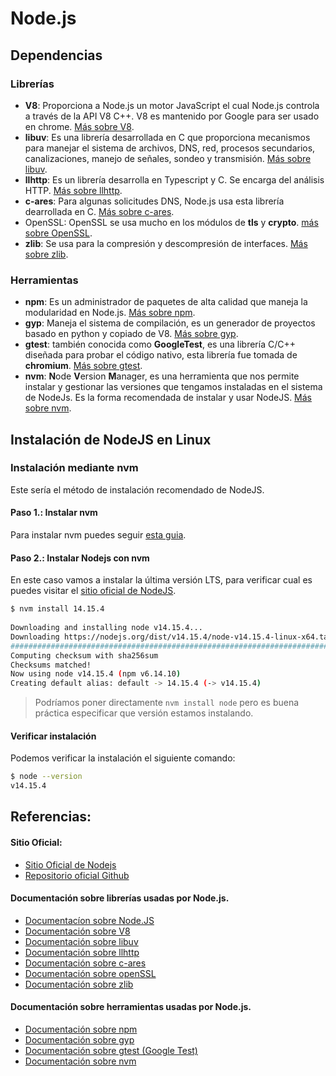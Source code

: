# Node.js

  ## Dependencias
   
  ### Librerías
 
  - **V8**: Proporciona a Node.js un motor JavaScript el cual Node.js controla a través de la API V8 C++. V8 es mantenido por Google para ser usado en chrome. [Más sobre V8][2].
  - **libuv**: Es una librería desarrollada en C que proporciona mecanismos para manejar el sistema de archivos, DNS, red, procesos secundarios, canalizaciones, manejo de señales, sondeo y transmisión. [Más sobre libuv][3].
  - **llhttp**: Es un librería desarrolla en Typescript y C. Se encarga del análisis HTTP. [Más sobre llhttp][4].
  - **c-ares**: Para algunas solicitudes DNS, Node.js usa esta librería dearrollada en C. [Más sobre c-ares][5].
  - OpenSSL: OpenSSL se usa mucho en los módulos de **tls** y **crypto**. [más sobre OpenSSL][6].
  - **zlib**: Se usa para la compresión y descompresión de interfaces. [Más sobre zlib][7].
  
  ### Herramientas
  
  - **npm**: Es un administrador de paquetes de alta calidad que maneja la modularidad en Node.js. [Más sobre npm][8].
  - **gyp**: Maneja el sistema de compilación, es un generador de proyectos basado en python y copiado de V8. [Más sobre gyp][9].
  - **gtest**: también conocida como **GoogleTest**, es una librería C/C++ diseñada para probar el código nativo, esta librería fue tomada de **chromium**. [Más sobre gtest][10].
  - **nvm**: **N**ode **V**ersion **M**anager, es una herramienta que nos permite instalar y gestionar las versiones que tengamos instaladas en el sistema de NodeJs. Es la forma recomendada de instalar y usar NodeJS. [Más sobre nvm][13].
  
  ## Instalación de NodeJS en Linux
  
  ### Instalación mediante nvm
  Este sería el método de instalación recomendado de NodeJS.
   
   #### **Paso 1.**: Instalar nvm
   Para instalar nvm puedes seguir [esta guia][14].
   
   #### **Paso 2.**: Instalar Nodejs con nvm
   En este caso vamos a instalar la última versión LTS, para verificar cual es puedes visitar el [sitio oficial de NodeJS][9].
   
```bash
$ nvm install 14.15.4
   
Downloading and installing node v14.15.4...
Downloading https://nodejs.org/dist/v14.15.4/node-v14.15.4-linux-x64.tar.xz...
################################################################################################################# 100.0%
Computing checksum with sha256sum
Checksums matched!
Now using node v14.15.4 (npm v6.14.10)
Creating default alias: default -> 14.15.4 (-> v14.15.4)
```
   > Podríamos poner directamente `nvm install node` pero es buena práctica especificar que versión estamos instalando.
   
   #### Verificar instalación
   Podemos verificar la instalación el siguiente comando:
   
   ```bash
   $ node --version
   v14.15.4
   ```
   
  ## Referencias:
  
  #### Sitio Oficial:
  - [Sitio Oficial de Nodejs][9]
  - [Repositorio oficial Github][10]
 
 #### Documentación sobre librerías usadas por Node.js.
 - [Documentacíon sobre Node.JS][1]
 - [Documentación sobre V8][2]
 - [Documentación sobre libuv][3]
 - [Documentación sobre llhttp][4]
 - [Documentación sobre c-ares][5]
 - [Documentación sobre openSSL][6]
 - [Documentación sobre zlib][7]
 
 #### Documentación sobre herramientas usadas por Node.js.
 - [Documentación sobre npm][8]
 - [Documentación sobre gyp][9]
 - [Documentación sobre gtest (Google Test)][10]
 - [Documentación sobre nvm][13]
 
  [1]: https://nodejs.org/en/docs/
  [2]: https://v8.dev/docs
  [3]: http://docs.libuv.org/en/v1.x/
  [4]: https://github.com/nodejs/llhttp
  [5]: https://c-ares.haxx.se/docs.html
  [6]: https://www.openssl.org/docs/
  [7]: https://www.zlib.net/manual.html
  [8]:https://docs.npmjs.com/
  [9]: https://gyp.gsrc.io/docs/UserDocumentation.md
  [10]: https://github.com/google/googletest
  [11]: https://nodejs.org/es/
  [12]: https://github.com/nodejs/node
  [13]: https://github.com/nvm-sh/nvm
  [14]: https://github.com/JorgeAlbertoDiaz/how-to/blob/main/NodeJS/instalaci%C3%B3n%20de%20nvm.md
